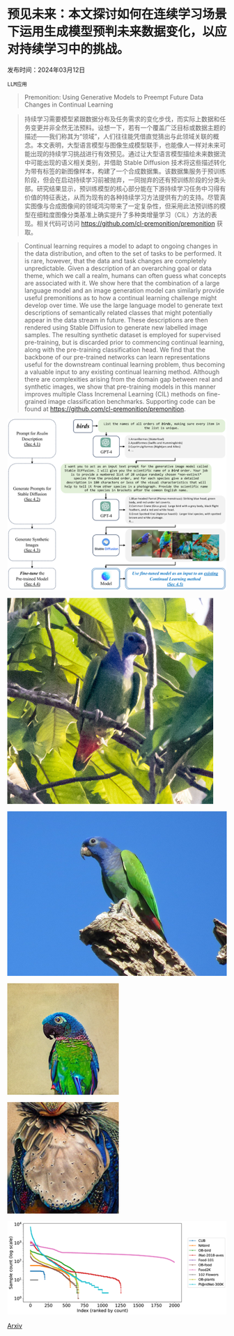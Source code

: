 # 预见未来：本文探讨如何在连续学习场景下运用生成模型预判未来数据变化，以应对持续学习中的挑战。

发布时间：2024年03月12日

`LLM应用`

> Premonition: Using Generative Models to Preempt Future Data Changes in Continual Learning

> 持续学习需要模型紧跟数据分布及任务需求的变化步伐，而实际上数据和任务变更并非全然无法预料。设想一下，若有一个覆盖广泛目标或数据主题的描述——我们称其为“领域”，人们往往能凭借直觉猜出与此领域关联的概念。本文表明，大型语言模型与图像生成模型联手，也能像人一样对未来可能出现的持续学习挑战进行有效预见。通过让大型语言模型描绘未来数据流中可能出现的语义相关类别，并借助 Stable Diffusion 技术将这些描述转化为带有标签的新图像样本，构建了一个合成数据集。该数据集服务于预训练阶段，但会在启动持续学习前被抛弃，一同抛弃的还有预训练阶段的分类头部。研究结果显示，预训练模型的核心部分能在下游持续学习任务中习得有价值的特征表达，从而为现有的各种持续学习方法提供有力的支持。尽管真实图像与合成图像间的领域鸿沟带来了一定复杂性，但采用此法预训练的模型在细粒度图像分类基准上确实提升了多种类增量学习（CIL）方法的表现。相关代码可访问 https://github.com/cl-premonition/premonition 获取。

> Continual learning requires a model to adapt to ongoing changes in the data distribution, and often to the set of tasks to be performed. It is rare, however, that the data and task changes are completely unpredictable. Given a description of an overarching goal or data theme, which we call a realm, humans can often guess what concepts are associated with it. We show here that the combination of a large language model and an image generation model can similarly provide useful premonitions as to how a continual learning challenge might develop over time. We use the large language model to generate text descriptions of semantically related classes that might potentially appear in the data stream in future. These descriptions are then rendered using Stable Diffusion to generate new labelled image samples. The resulting synthetic dataset is employed for supervised pre-training, but is discarded prior to commencing continual learning, along with the pre-training classification head. We find that the backbone of our pre-trained networks can learn representations useful for the downstream continual learning problem, thus becoming a valuable input to any existing continual learning method. Although there are complexities arising from the domain gap between real and synthetic images, we show that pre-training models in this manner improves multiple Class Incremenal Learning (CIL) methods on fine-grained image classification benchmarks. Supporting code can be found at https://github.com/cl-premonition/premonition.

![预见未来：本文探讨如何在连续学习场景下运用生成模型预判未来数据变化，以应对持续学习中的挑战。](../../../paper_images/2403.07356/x1.png)

![预见未来：本文探讨如何在连续学习场景下运用生成模型预判未来数据变化，以应对持续学习中的挑战。](../../../paper_images/2403.07356/Fig2a.jpg)

![预见未来：本文探讨如何在连续学习场景下运用生成模型预判未来数据变化，以应对持续学习中的挑战。](../../../paper_images/2403.07356/Fig2b.jpg)

![预见未来：本文探讨如何在连续学习场景下运用生成模型预判未来数据变化，以应对持续学习中的挑战。](../../../paper_images/2403.07356/Fig2c.png)

![预见未来：本文探讨如何在连续学习场景下运用生成模型预判未来数据变化，以应对持续学习中的挑战。](../../../paper_images/2403.07356/Fig2d.png)

![预见未来：本文探讨如何在连续学习场景下运用生成模型预判未来数据变化，以应对持续学习中的挑战。](../../../paper_images/2403.07356/x2.png)

[Arxiv](https://arxiv.org/abs/2403.07356)